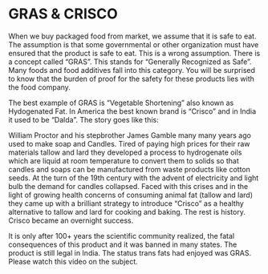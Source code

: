 # GRAS & CRISCO

When we buy packaged food from market, we assume that it is safe to eat. The assumption is that some governmental or other organization must have ensured that the product is safe to eat. This is a wrong assumption. There is a concept called “GRAS”. This stands for “Generally Recognized as Safe”. Many foods and food additives fall into this category. You will be surprised to know that the burden of proof for the safety for these products lies with the food company. 

The best example of GRAS is “Vegetable Shortening” also known as Hydogenated Fat. In America the best known brand is “Crisco” and in India it used to be “Dalda”. The story goes like this:

William Proctor and his stepbrother James Gamble many many years ago used to make soap and Candles. Tired of paying high prices for their raw materials tallow and lard they developed a process to hydrogenate oils which are liquid at room temperature to convert them to solids so that candles and soaps can be manufactured from waste products like cotton seeds. At the turn of the 19th century with the advent of electricity and light bulb the demand for candles collapsed. Faced with this crises and in the light of growing health concerns of consuming animal fat (tallow and lard) they came up with a brilliant strategy to introduce “Crisco” as a healthy alternative to tallow and lard for cooking and baking. The rest is history. Crisco became an overnight success. 

It is only after 100+ years the scientific community realized, the fatal consequences of this product and it was banned in many states. The product is still legal in India. The status trans fats had enjoyed was GRAS. 
Please watch this video on the subject.